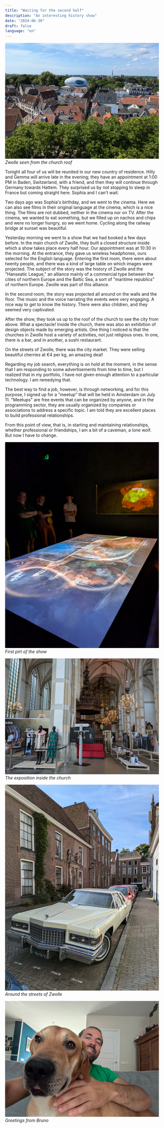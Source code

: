 ```yaml
---
title: "Waiting for the second half"
description: "An interesting history show"
date: "2024-06-30"
draft: false
language: "en"
---
```


![Zwolle seen from the church roof](../../../../assets/images/post-14/pic-2.jpg)
_Zwolle seen from the church roof_

Tonight all four of us will be reunited in our new country of residence. Hilly and Gemma will arrive late in the evening; they have an appointment at 1:00 PM in Baden, Switzerland, with a friend, and then they will continue through Germany towards Hattem. They surprised us by not stopping to sleep in France but coming straight here. Sophia and I can't wait.

Two days ago was Sophia's birthday, and we went to the cinema. Here we can also see films in their original language at the cinema, which is a nice thing. The films are not dubbed, neither in the cinema nor on TV. After the cinema, we wanted to eat something, but we filled up on nachos and chips and were no longer hungry, so we went home. Cycling along the railway bridge at sunset was beautiful.

Yesterday morning we went to a show that we had booked a few days before. In the main church of Zwolle, they built a closed structure inside which a show takes place every half hour. Our appointment was at 10:30 in the morning. At the entrance, they gave us wireless headphones, ours selected for the English language. Entering the first room, there were about twenty people, and there was a kind of large table on which images were projected. The subject of the story was the history of Zwolle and the "Hanseatic League," an alliance mainly of a commercial type between the cities of northern Europe and the Baltic Sea, a sort of "maritime republics" of northern Europe. Zwolle was part of this alliance.

In the second room, the story was projected all around on the walls and the floor. The music and the voice narrating the events were very engaging. A nice way to get to know the history. There were also children, and they seemed very captivated.

After the show, they took us up to the roof of the church to see the city from above. What a spectacle! Inside the church, there was also an exhibition of design objects made by emerging artists. One thing I noticed is that the churches in Zwolle host a variety of activities, not just religious ones. In one, there is a bar, and in another, a sushi restaurant.

On the streets of Zwolle, there was the city market. They were selling beautiful cherries at €4 per kg, an amazing deal!

Regarding my job search, everything is on hold at the moment, in the sense that I am responding to some advertisements from time to time, but I realized that in my portfolio, I have not given enough attention to a particular technology. I am remedying that.

The best way to find a job, however, is through networking, and for this purpose, I signed up for a "meetup" that will be held in Amsterdam on July 11. "Meetups" are free events that can be organized by anyone, and in the programming sector, they are usually organized by companies or associations to address a specific topic. I am told they are excellent places to build professional relationships.

From this point of view, that is, in starting and maintaining relationships, whether professional or friendships, I am a bit of a caveman, a lone wolf. But now I have to change.

![People inside the show room ](../../../../assets/images/post-14/pic-5.jpg)
_First pirt of the show_

![The exposition inside the church](../../../../assets/images/post-14/pic-3.jpg)
_The exposition inside the church_

![A cadillac Around the streets of Zwolle ](../../../../assets/images/post-14/pic-4.jpg)
_Around the streets of Zwolle_

![Bruno and me on the couch](../../../../assets/images/post-14/pic-1.jpg)
_Greetings from Bruno_

